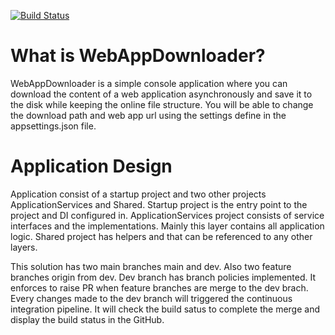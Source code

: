 [![Build Status](https://dev.azure.com/bhathiyamadusanka/1337/_apis/build/status/1337-ASP.NET%20Core-CI?branchName=dev)](https://dev.azure.com/bhathiyamadusanka/1337/_build/latest?definitionId=11&branchName=dev)

# What is WebAppDownloader?
WebAppDownloader is a simple console application where you can download the content of a web application asynchronously and save it to the disk while keeping the online file structure. You will be able to change the download path and web app url using the settings define in the appsettings.json file. 

# Application Design
Application consist of a startup project and two other projects ApplicationServices and Shared. Startup project is the entry point to the project and DI configured in. ApplicationServices project consists of service interfaces and the implementations. Mainly this layer contains all application logic. Shared project has helpers and that can be referenced to any other layers.

This solution has two main branches main and dev. Also two feature branches origin from dev. Dev branch has branch policies implemented. It enforces to raise PR when feature branches are merge to the dev brach. Every changes made to the dev branch will triggered the continuous integration pipeline. It will check the build satus to complete the merge and display the build status in the GitHub.




